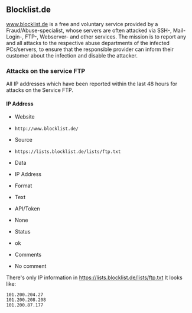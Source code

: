 ## Blocklist.de

www.blocklist.de is a free and voluntary service provided by a
Fraud/Abuse-specialist, whose servers are often attacked via SSH-, Mail-Login-,
FTP-, Webserver- and other services. 
The mission is to report any and all attacks to the respective abuse departments
of the infected PCs/servers, to ensure that the responsible provider can inform
their customer about the infection and disable the attacker. 

### Attacks on the service FTP

All IP addresses which have been reported within the last 48 hours for attacks
on the Service FTP.

#### IP Address
>
* Website
 - `http://www.blocklist.de/`
* Source
 - `https://lists.blocklist.de/lists/ftp.txt`
* Data
 - IP Address
* Format
 - Text
* API/Token
 - None
* Status
 - ok
* Comments
 - No comment

There's only IP information in https://lists.blocklist.de/lists/ftp.txt
It looks like:

	101.200.204.27
	101.200.208.208
	101.200.87.177